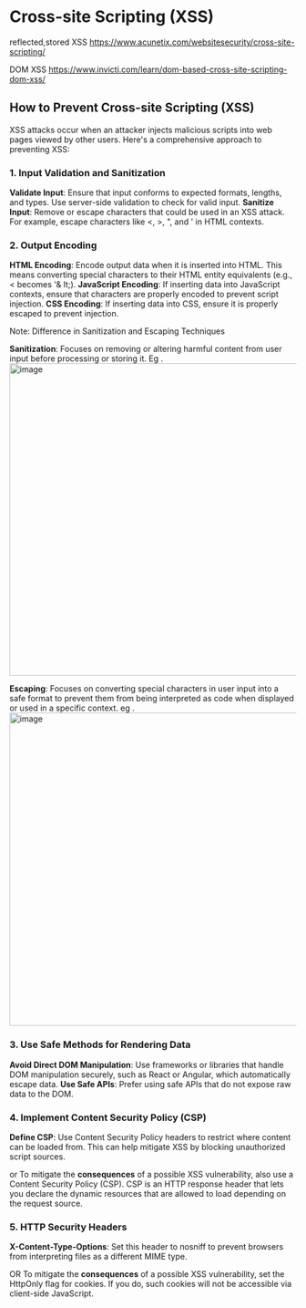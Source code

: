 # Cross-site Scripting (XSS)

reflected,stored XSS https://www.acunetix.com/websitesecurity/cross-site-scripting/

DOM XSS https://www.invicti.com/learn/dom-based-cross-site-scripting-dom-xss/

## How to Prevent Cross-site Scripting (XSS) 
 XSS attacks occur when an attacker injects malicious scripts into web pages viewed by other users. Here's a comprehensive approach to preventing XSS:

### 1. Input Validation and Sanitization
**Validate Input**: Ensure that input conforms to expected formats, lengths, and types. Use server-side validation to check for valid input.
**Sanitize Input**: Remove or escape characters that could be used in an XSS attack. For example, escape characters like <, >, ", and ' in HTML contexts.
### 2. Output Encoding
**HTML Encoding**: Encode output data when it is inserted into HTML. This means converting special characters to their HTML entity equivalents (e.g., < becomes '& lt;).
**JavaScript Encoding**: If inserting data into JavaScript contexts, ensure that characters are properly encoded to prevent script injection.
**CSS Encoding**: If inserting data into CSS, ensure it is properly escaped to prevent injection.

Note: Difference in Sanitization and  Escaping Techniques

**Sanitization**: Focuses on removing or altering harmful content from user input before processing or storing it.
Eg . <img width="548" alt="image" src="https://github.com/user-attachments/assets/cfdbee56-c500-4842-a0f0-0ee560d641ca">


**Escaping**: Focuses on converting special characters in user input into a safe format to prevent them from being interpreted as code when displayed or used in a specific context.
eg .<img width="549" alt="image" src="https://github.com/user-attachments/assets/b9f779d2-1493-43c5-ac0e-4655241155fd">


### 3. Use Safe Methods for Rendering Data
**Avoid Direct DOM Manipulation**: Use frameworks or libraries that handle DOM manipulation securely, such as React or Angular, which automatically escape data.
**Use Safe APIs**: Prefer using safe APIs that do not expose raw data to the DOM.
### 4. Implement Content Security Policy (CSP)
**Define CSP**: Use Content Security Policy headers to restrict where content can be loaded from. This can help mitigate XSS by blocking unauthorized script sources.

or To mitigate the **consequences** of a possible XSS vulnerability, also use a Content Security Policy (CSP). CSP is an HTTP response header that lets you declare the dynamic resources that are allowed to load depending on the request source.
### 5. HTTP Security Headers
**X-Content-Type-Options**: Set this header to nosniff to prevent browsers from interpreting files as a different MIME type.

OR To mitigate the **consequences** of a possible XSS vulnerability, set the HttpOnly flag for cookies. If you do, such cookies will not be accessible 
via client-side JavaScript.
